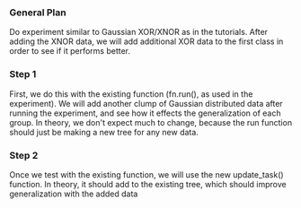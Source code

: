 ### General Plan
Do experiment similar to Gaussian XOR/XNOR as in the tutorials. After adding the XNOR data, we will add additional XOR data to the first class 
in order to see if it performs better.

### Step 1
First, we do this with the existing function (fn.run(), as used in the experiment). We will add another clump of Gaussian distributed data after running 
the experiment, and see how it effects the generalization of each group. In theory, we don't expect much to change, because the run function should just be 
making a new tree for any new data. 

### Step 2
Once we test with the existing function, we will use the new update_task() function. In theory, it should add to the existing tree, which should improve
generalization with the added data
